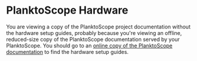 # PlanktoScope Hardware

You are viewing a copy of the PlanktoScope project documentation without the hardware setup guides, probably because you're viewing an offline, reduced-size copy of the PlanktoScope documentation served by your PlanktoScope. You should go to an [online copy of the PlanktoScope documentation](https://docs.planktoscope.community) to find the hardware setup guides.

